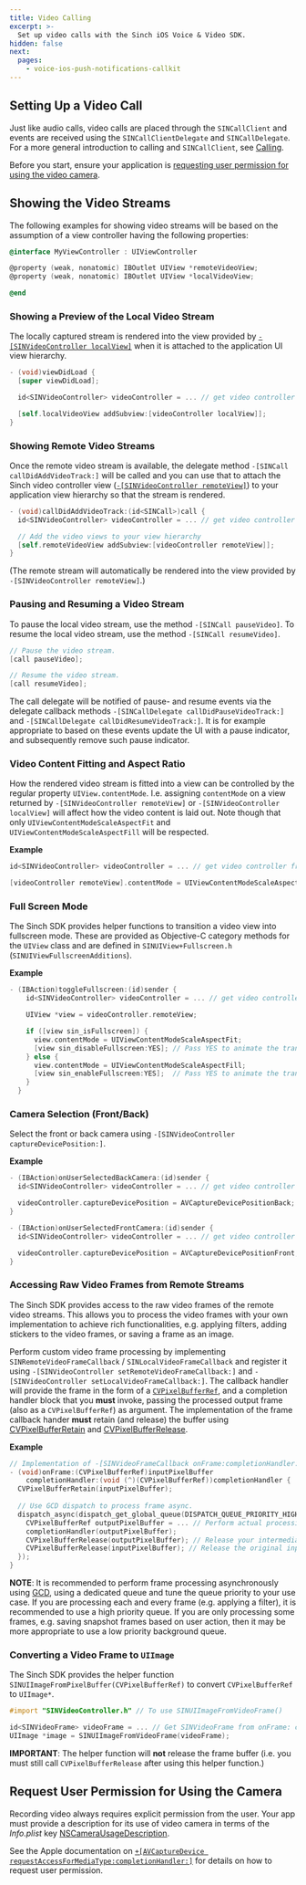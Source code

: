```yaml
---
title: Video Calling
excerpt: >-
  Set up video calls with the Sinch iOS Voice & Video SDK.
hidden: false
next:
  pages:
    - voice-ios-push-notifications-callkit
---
```


## Setting Up a Video Call

Just like audio calls, video calls are placed through the `SINCallClient` and events are received using the `SINCallClientDelegate` and `SINCallDelegate`. For a more general introduction to calling and `SINCallClient`, see [Calling](doc:voice-ios-calling). 

Before you start, ensure your application is [requesting user permission for using the video camera](doc:voice-ios-video-calling#request-user-permission-for-using-the-camera).

## Showing the Video Streams

The following examples for showing video streams will be based on the assumption of a view controller having the following properties:

```objectivec
@interface MyViewController : UIViewController

@property (weak, nonatomic) IBOutlet UIView *remoteVideoView;
@property (weak, nonatomic) IBOutlet UIView *localVideoView;

@end
```

### Showing a Preview of the Local Video Stream

The locally captured stream is rendered into the view provided by [`-[SINVideoController localView]`](reference\html\Protocols\SINVideoController.html) when it is attached to the application UI view hierarchy.

```objectivec
- (void)viewDidLoad {
  [super viewDidLoad];

  id<SINVideoController> videoController = ... // get video controller from SINClient.

  [self.localVideoView addSubview:[videoController localView]];
}
```

### Showing Remote Video Streams

Once the remote video stream is available, the delegate method `-[SINCall callDidAddVideoTrack:]` will be called and you can use that to attach the Sinch video controller view ([`-[SINVideoController remoteView]`](reference\html\Protocols\SINVideoController.html)) to your application view hierarchy so that the stream is rendered.


```objectivec
- (void)callDidAddVideoTrack:(id<SINCall>)call {
  id<SINVideoController> videoController = ... // get video controller from SINClient.

  // Add the video views to your view hierarchy
  [self.remoteVideoView addSubview:[videoController remoteView]];
}
```

(The remote stream will automatically be rendered into the view provided by `-[SINVideoController remoteView]`.)

### Pausing and Resuming a Video Stream

To pause the local video stream, use the method `-[SINCall pauseVideo]`. To resume the local video stream, use the method `-[SINCall resumeVideo]`.

```objectivec
// Pause the video stream.
[call pauseVideo];

// Resume the video stream.
[call resumeVideo];
```

The call delegate will be notified of pause- and resume events via the delegate callback methods `-[SINCallDelegate callDidPauseVideoTrack:]` and `-[SINCallDelegate callDidResumeVideoTrack:]`. It is for example appropriate to based on these events update the UI with a pause indicator, and subsequently remove such pause indicator.

### Video Content Fitting and Aspect Ratio

How the rendered video stream is fitted into a view can be controlled by the regular property `UIView.contentMode`. I.e. assigning `contentMode` on a view returned by `-[SINVideoController remoteView]` or `-[SINVideoController localView]` will affect how the video content is laid out. Note though that only `UIViewContentModeScaleAspectFit` and `UIViewContentModeScaleAspectFill` will be respected.

**Example**

```objectivec
id<SINVideoController> videoController = ... // get video controller from SINClient.

[videoController remoteView].contentMode = UIViewContentModeScaleAspectFill;
```

### Full Screen Mode

The Sinch SDK provides helper functions to transition a video view into fullscreen mode. These are provided as Objective-C category methods for the `UIView` class and are defined in `SINUIView+Fullscreen.h` (`SINUIViewFullscreenAdditions`).

**Example**

```objectivec
- (IBAction)toggleFullscreen:(id)sender {
    id<SINVideoController> videoController = ... // get video controller from SINClient.

    UIView *view = videoController.remoteView;

    if ([view sin_isFullscreen]) {
      view.contentMode = UIViewContentModeScaleAspectFit;
      [view sin_disableFullscreen:YES]; // Pass YES to animate the transition
    } else {
      view.contentMode = UIViewContentModeScaleAspectFill;
      [view sin_enableFullscreen:YES];  // Pass YES to animate the transition
    }
  }
```

### Camera Selection (Front/Back)

Select the front or back camera using `-[SINVideoController captureDevicePosition:]`.

__Example__

```objectivec
- (IBAction)onUserSelectedBackCamera:(id)sender {
  id<SINVideoController> videoController = ... // get video controller from SINClient.

  videoController.captureDevicePosition = AVCaptureDevicePositionBack;
}

- (IBAction)onUserSelectedFrontCamera:(id)sender {
  id<SINVideoController> videoController = ... // get video controller from SINClient.

  videoController.captureDevicePosition = AVCaptureDevicePositionFront;
}
```

### Accessing Raw Video Frames from Remote Streams

The Sinch SDK provides access to the raw video frames of the remote video streams. This allows you to process the video frames with your own implementation to achieve rich functionalities, e.g. applying filters, adding stickers to the video frames, or saving a frame as an image.

Perform custom video frame processing by implementing `SINRemoteVideoFrameCallback` / `SINLocalVideoFrameCallback` and register it using `-[SINVideoController setRemoteVideoFrameCallback:]` and `-[SINVideoController setLocalVideoFrameCallback:]`. The callback handler will provide the frame in the form of a [`CVPixelBufferRef`](https://developer.apple.com/documentation/corevideo/cvpixelbuffer?language=objc), and a completion handler block that you __must__ invoke, passing the processed output frame (also as a `CVPixelBufferRef`) as argument. The implementation of the frame callback hander __must__ retain (and release) the buffer using [CVPixelBufferRetain](https://developer.apple.com/documentation/corevideo/1563590-cvpixelbufferretain?language=objc) and [CVPixelBufferRelease](https://developer.apple.com/documentation/corevideo/1563589-cvpixelbufferrelease?language=objc).

**Example**

```objectivec
// Implementation of -[SINVideoFrameCallback onFrame:completionHandler:]
- (void)onFrame:(CVPixelBufferRef)inputPixelBuffer
    completionHandler:(void (^)(CVPixelBufferRef))completionHandler {
  CVPixelBufferRetain(inputPixelBuffer);
  
  // Use GCD dispatch to process frame async.
  dispatch_async(dispatch_get_global_queue(DISPATCH_QUEUE_PRIORITY_HIGH, 0), ^{
    CVPixelBufferRef outputPixelBuffer = ... // Perform actual processing.
    completionHandler(outputPixelBuffer);
    CVPixelBufferRelease(outputPixelBuffer); // Release your intermediate processing output buffer.
    CVPixelBufferRelease(inputPixelBuffer); // Release the original input frame buffer.
  });
}
```

__NOTE__: It is recommended to perform frame processing asynchronously using [GCD](https://developer.apple.com/documentation/dispatch?language=objc), using a dedicated queue and tune the queue priority to your use case. If you are processing each and every frame (e.g. applying a filter), it is recommended to use a high priority queue. If you are only processing some frames, e.g. saving snapshot frames based on user action, then it may be more appropriate to use a low priority background queue.

### Converting a Video Frame to `UIImage`

The Sinch SDK provides the helper function `SINUIImageFromPixelBuffer(CVPixelBufferRef)` to convert `CVPixelBufferRef` to `UIImage*`.

```objectivec
#import "SINVideoController.h" // To use SINUIImageFromVideoFrame()

id<SINVideoFrame> videoFrame = ... // Get SINVideoFrame from onFrame: callback
UIImage *image = SINUIImageFromVideoFrame(videoFrame);
```

__IMPORTANT__: The helper function will __not__ release the frame buffer (i.e. you must still call `CVPixelBufferRelease` after using this helper function.)


## Request User Permission for Using the Camera

Recording video always requires explicit permission from the user. Your app must provide a description for its use of video camera in terms of the _Info.plist_ key [NSCameraUsageDescription](https://developer.apple.com/documentation/bundleresources/information_property_list/nscamerausagedescription).

See the Apple documentation on [`+[AVCaptureDevice requestAccessForMediaType:completionHandler:]`](https://developer.apple.com/documentation/avfoundation/avcapturedevice/1624584-requestaccessformediatype) for details on how to request user permission.
